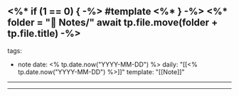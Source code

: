 <%* if (1 == 0) { -%> #template <%* } -%>
<%*
    folder = "📑 Notes/"
    await tp.file.move(folder + tp.file.title)
-%>
---
tags:
  - note
date: <% tp.date.now("YYYY-MM-DD") %>
daily: "[[<% tp.date.now("YYYY-MM-DD") %>]]"
template: "[[Note]]"
---
---

